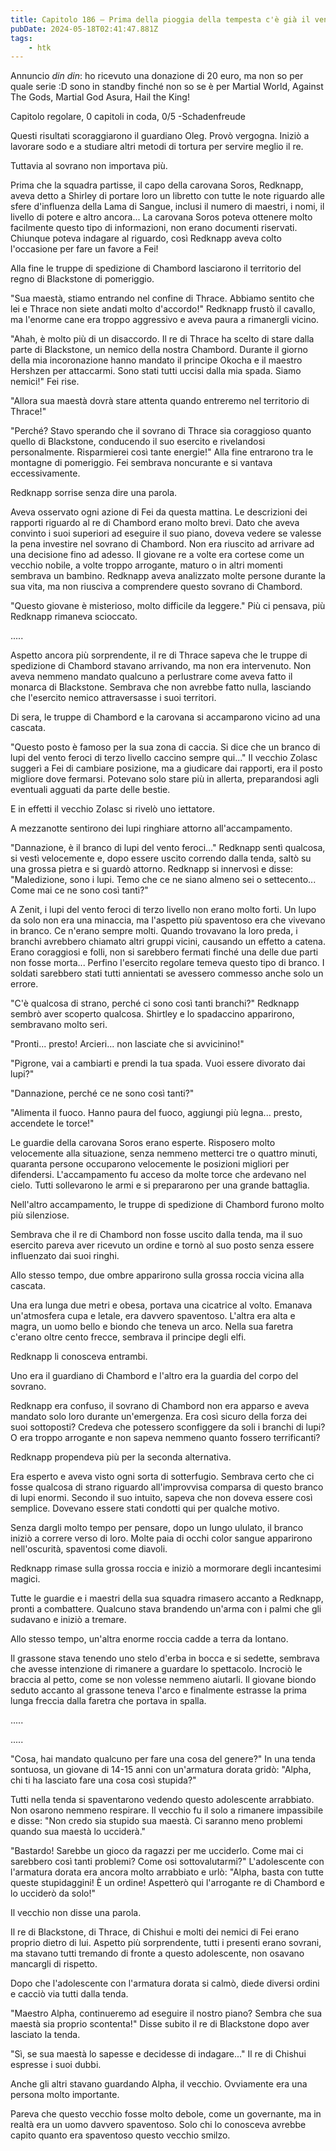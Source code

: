 ```yaml
---
title: Capitolo 186 – Prima della pioggia della tempesta c'è già il vento
pubDate: 2024-05-18T02:41:47.881Z
tags:
    - htk
---
```


Annuncio *din din*: ho ricevuto una donazione di 20 euro, ma non so per quale serie :D sono in standby finché non so se è per Martial World, Against The Gods, Martial God Asura, Hail the King!

Capitolo regolare,
0 capitoli in coda, 0/5
-Schadenfreude


Questi risultati scoraggiarono il guardiano Oleg. Provò vergogna. Iniziò a lavorare sodo e a studiare altri metodi di tortura per servire meglio il re.

Tuttavia al sovrano non importava più.

Prima che la squadra partisse, il capo della carovana Soros, Redknapp, aveva detto a Shirley di portare loro un libretto con tutte le note riguardo alle sfere d'influenza della Lama di Sangue, inclusi il numero di maestri, i nomi, il livello di potere e altro ancora... La carovana Soros poteva ottenere molto facilmente questo tipo di informazioni, non erano documenti riservati. Chiunque poteva indagare al riguardo, così Redknapp aveva colto l'occasione per fare un favore a Fei!

Alla fine le truppe di spedizione di Chambord lasciarono il territorio del regno di Blackstone di pomeriggio.

"Sua maestà, stiamo entrando nel confine di Thrace. Abbiamo sentito che lei e Thrace non siete andati molto d'accordo!" Redknapp frustò il cavallo, ma l'enorme cane era troppo aggressivo e aveva paura a rimanergli vicino.

"Ahah, è molto più di un disaccordo. Il re di Thrace ha scelto di stare dalla parte di Blackstone, un nemico della nostra Chambord. Durante il giorno della mia incoronazione hanno mandato il principe Okocha e il maestro Hershzen per attaccarmi. Sono stati tutti uccisi dalla mia spada. Siamo nemici!" Fei rise.

"Allora sua maestà dovrà stare attenta quando entreremo nel territorio di Thrace!"

"Perché? Stavo sperando che il sovrano di Thrace sia coraggioso quanto quello di Blackstone, conducendo il suo esercito e rivelandosi personalmente. Risparmierei così tante energie!" Alla fine entrarono tra le montagne di pomeriggio. Fei sembrava noncurante e si vantava eccessivamente.

Redknapp sorrise senza dire una parola.

Aveva osservato ogni azione di Fei da questa mattina. Le descrizioni dei rapporti riguardo al re di Chambord erano molto brevi. Dato che aveva convinto i suoi superiori ad eseguire il suo piano, doveva vedere se valesse la pena investire nel sovrano di Chambord. Non era riuscito ad arrivare ad una decisione fino ad adesso. Il giovane re a volte era cortese come un vecchio nobile, a volte troppo arrogante, maturo o in altri momenti sembrava un bambino. Redknapp aveva analizzato molte persone durante la sua vita, ma non riusciva a comprendere questo sovrano di Chambord.

"Questo giovane è misterioso, molto difficile da leggere." Più ci pensava, più Redknapp rimaneva scioccato.

.....

Aspetto ancora più sorprendente, il re di Thrace sapeva che le truppe di spedizione di Chambord stavano arrivando, ma non era intervenuto. Non aveva nemmeno mandato qualcuno a perlustrare come aveva fatto il monarca di Blackstone. Sembrava che non avrebbe fatto nulla, lasciando che l'esercito nemico attraversasse i suoi territori.

Di sera, le truppe di Chambord e la carovana si accamparono vicino ad una cascata.

"Questo posto è famoso per la sua zona di caccia. Si dice che un branco di lupi del vento feroci di terzo livello caccino sempre qui..." Il vecchio Zolasc suggerì a Fei di cambiare posizione, ma a giudicare dai rapporti, era il posto migliore dove fermarsi. Potevano solo stare più in allerta, preparandosi agli eventuali agguati da parte delle bestie.

E in effetti il vecchio Zolasc si rivelò uno iettatore.

A mezzanotte sentirono dei lupi ringhiare attorno all'accampamento.

"Dannazione, è il branco di lupi del vento feroci..." Redknapp sentì qualcosa, si vestì velocemente e, dopo essere uscito correndo dalla tenda, saltò su una grossa pietra e si guardò attorno. Redknapp si innervosì e disse: "Maledizione, sono i lupi. Temo che ce ne siano almeno sei o settecento... Come mai ce ne sono così tanti?"

A Zenit, i lupi del vento feroci di terzo livello non erano molto forti. Un lupo da solo non era una minaccia, ma l'aspetto più spaventoso era che vivevano in branco. Ce n'erano sempre molti. Quando trovavano la loro preda, i branchi avrebbero chiamato altri gruppi vicini, causando un effetto a catena. Erano coraggiosi e folli, non si sarebbero fermati finché una delle due parti non fosse morta... Perfino l'esercito regolare temeva questo tipo di branco. I soldati sarebbero stati tutti annientati se avessero commesso anche solo un errore.

"C'è qualcosa di strano, perché ci sono così tanti branchi?" Redknapp sembrò aver scoperto qualcosa. Shirtley e lo spadaccino apparirono, sembravano molto seri.

"Pronti... presto! Arcieri... non lasciate che si avvicinino!"

"Pigrone, vai a cambiarti e prendi la tua spada. Vuoi essere divorato dai lupi?"

"Dannazione, perché ce ne sono così tanti?"

"Alimenta il fuoco. Hanno paura del fuoco, aggiungi più legna... presto, accendete le torce!"

Le guardie della carovana Soros erano esperte. Risposero molto velocemente alla situazione, senza nemmeno metterci tre o quattro minuti, quaranta persone occuparono velocemente le posizioni migliori per difendersi. L'accampamento fu acceso da molte torce che ardevano nel cielo. Tutti sollevarono le armi e si prepararono per una grande battaglia.

Nell'altro accampamento, le truppe di spedizione di Chambord furono molto più silenziose.

Sembrava che il re di Chambord non fosse uscito dalla tenda, ma il suo esercito pareva aver ricevuto un ordine e tornò al suo posto senza essere influenzato dai suoi ringhi.

Allo stesso tempo, due ombre apparirono sulla grossa roccia vicina alla cascata.

Una era lunga due metri e obesa, portava una cicatrice al volto. Emanava un'atmosfera cupa e letale, era davvero spaventoso. L'altra era alta e magra, un uomo bello e biondo che teneva un arco. Nella sua faretra c'erano oltre cento frecce, sembrava il principe degli elfi.

Redknapp li conosceva entrambi.

Uno era il guardiano di Chambord e l'altro era la guardia del corpo del sovrano.

Redknapp era confuso, il sovrano di Chambord non era apparso e aveva mandato solo loro durante un'emergenza. Era così sicuro della forza dei suoi sottoposti? Credeva che potessero sconfiggere da soli i branchi di lupi? O era troppo arrogante e non sapeva nemmeno quanto fossero terrificanti?

Redknapp propendeva più per la seconda alternativa.

Era esperto e aveva visto ogni sorta di sotterfugio. Sembrava certo che ci fosse qualcosa di strano riguardo all'improvvisa comparsa di questo branco di lupi enormi. Secondo il suo intuito, sapeva che non doveva essere così semplice. Dovevano essere stati condotti qui per qualche motivo.

Senza dargli molto tempo per pensare, dopo un lungo ululato, il branco iniziò a correre verso di loro. Molte paia di occhi color sangue apparirono nell'oscurità, spaventosi come diavoli.

Redknapp rimase sulla grossa roccia e iniziò a mormorare degli incantesimi magici.

Tutte le guardie e i maestri della sua squadra rimasero accanto a Redknapp, pronti a combattere. Qualcuno stava brandendo un'arma con i palmi che gli sudavano e iniziò a tremare.

Allo stesso tempo, un'altra enorme roccia cadde a terra da lontano.

Il grassone stava tenendo uno stelo d'erba in bocca e si sedette, sembrava che avesse intenzione di rimanere a guardare lo spettacolo. Incrociò le braccia al petto, come se non volesse nemmeno aiutarli. Il giovane biondo seduto accanto al grassone teneva l'arco e finalmente estrasse la prima lunga freccia dalla faretra che portava in spalla.

.....

.....

"Cosa, hai mandato qualcuno per fare una cosa del genere?" In una tenda sontuosa, un giovane di 14-15 anni con un'armatura dorata gridò: "Alpha, chi ti ha lasciato fare una cosa così stupida?"

Tutti nella tenda si spaventarono vedendo questo adolescente arrabbiato. Non osarono nemmeno respirare. Il vecchio fu il solo a rimanere impassibile e disse: "Non credo sia stupido sua maestà. Ci saranno meno problemi quando sua maestà lo ucciderà."

"Bastardo! Sarebbe un gioco da ragazzi per me ucciderlo. Come mai ci sarebbero così tanti problemi? Come osi sottovalutarmi?" L'adolescente con l'armatura dorata era ancora molto arrabbiato e urlò: "Alpha, basta con tutte queste stupidaggini! È un ordine! Aspetterò qui l'arrogante re di Chambord e lo ucciderò da solo!"

Il vecchio non disse una parola.

Il re di Blackstone, di Thrace, di Chishui e molti dei nemici di Fei erano proprio dietro di lui. Aspetto più sorprendente, tutti i presenti erano sovrani, ma stavano tutti tremando di fronte a questo adolescente, non osavano mancargli di rispetto.

Dopo che l'adolescente con l'armatura dorata si calmò, diede diversi ordini e cacciò via tutti dalla tenda.

"Maestro Alpha, continueremo ad eseguire il nostro piano? Sembra che sua maestà sia proprio scontenta!" Disse subito il re di Blackstone dopo aver lasciato la tenda.

"Sì, se sua maestà lo sapesse e decidesse di indagare..." Il re di Chishui espresse i suoi dubbi.

Anche gli altri stavano guardando Alpha, il vecchio. Ovviamente era una persona molto importante.

Pareva che questo vecchio fosse molto debole, come un governante, ma in realtà era un uomo davvero spaventoso. Solo chi lo conosceva avrebbe capito quanto era spaventoso questo vecchio smilzo.




